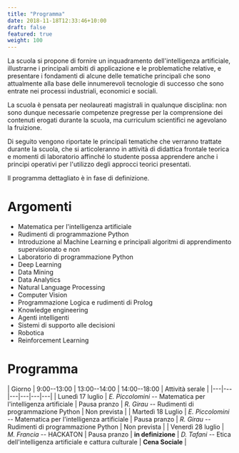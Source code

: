 ```yaml
---
title: "Programma"
date: 2018-11-18T12:33:46+10:00
draft: false
featured: true
weight: 100
---
```


La scuola si propone di fornire un inquadramento dell'intelligenza artificiale, illustrarne i principali ambiti di applicazione e le problematiche relative, e presentare i fondamenti di alcune delle tematiche principali che sono attualmente alla base delle innumerevoli tecnologie di successo che sono entrate nei processi industriali, economici e sociali.

La scuola è pensata per neolaureati magistrali in qualunque disciplina: non sono dunque necessarie competenze pregresse per la comprensione dei contenuti erogati durante la scuola, ma curriculum scientifici ne agevolano la fruizione.

Di seguito vengono riportate le principali tematiche che verranno trattate durante la scuola, che si articoleranno in attività di didattica frontale teorica e momenti di laboratorio affinché lo studente possa apprendere anche i principi operativi per l'utilizzo degli approcci teorici presentati.

Il programma dettagliato è in fase di definizione.

# Argomenti 

* Matematica per l'intelligenza artificiale
* Rudimenti di programmazione Python
* Introduzione al Machine Learning e principali algoritmi di apprendimento supervisionato e non
* Laboratorio di programmazione Python
* Deep Learning
* Data Mining
* Data Analytics 
* Natural Language Processing
* Computer Vision
* Programmazione Logica e rudimenti di Prolog
* Knowledge engineering
* Agenti intelligenti
* Sistemi di supporto alle decisioni
* Robotica
* Reinforcement Learning

# Programma

| Giorno | 9:00--13:00 | 13:00--14:00 | 14:00--18:00 | Attività serale |
|---|---|---|---|---|---|
| Lunedì 17 luglio | *E. Piccolomini* -- Matematica per l'intelligenza artificiale | Pausa pranzo | *R. Girau* -- Rudimenti di programmazione Python | Non prevista    |
| Martedì 18 Luglio | *E. Piccolomini* -- Matematica per l'intelligenza artificiale | Pausa pranzo | *R. Girau* -- Rudimenti di programmazione Python | Non prevista    |
| Venerdì 28 luglio | *M. Francia* -- HACKATON | Pausa pranzo | **in definizione** | *D. Tafani* -- Etica dell'intelligenza artificiale e cattura culturale | **Cena Sociale** |
